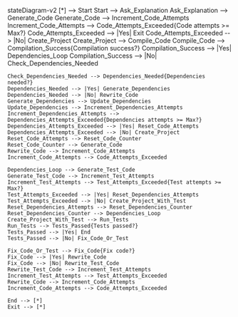 stateDiagram-v2
[*] --> Start
Start --> Ask_Explanation
Ask_Explanation --> Generate_Code
Generate_Code --> Increment_Code_Attempts
Increment_Code_Attempts --> Code_Attempts_Exceeded{Code attempts >= Max?}
Code_Attempts_Exceeded --> |Yes| Exit
Code_Attempts_Exceeded --> |No| Create_Project
Create_Project --> Compile_Code
Compile_Code --> Compilation_Success{Compilation success?}
Compilation_Success --> |Yes| Dependencies_Loop
Compilation_Success --> |No| Check_Dependencies_Needed

    Check_Dependencies_Needed --> Dependencies_Needed{Dependencies needed?}
    Dependencies_Needed --> |Yes| Generate_Dependencies
    Dependencies_Needed --> |No| Rewrite_Code
    Generate_Dependencies --> Update_Dependencies
    Update_Dependencies --> Increment_Dependencies_Attempts
    Increment_Dependencies_Attempts --> Dependencies_Attempts_Exceeded{Dependencies attempts >= Max?}
    Dependencies_Attempts_Exceeded --> |Yes| Reset_Code_Attempts
    Dependencies_Attempts_Exceeded --> |No| Create_Project
    Reset_Code_Attempts --> Reset_Code_Counter
    Reset_Code_Counter --> Generate_Code
    Rewrite_Code --> Increment_Code_Attempts
    Increment_Code_Attempts --> Code_Attempts_Exceeded

    Dependencies_Loop --> Generate_Test_Code
    Generate_Test_Code --> Increment_Test_Attempts
    Increment_Test_Attempts --> Test_Attempts_Exceeded{Test attempts >= Max?}
    Test_Attempts_Exceeded --> |Yes| Reset_Dependencies_Attempts
    Test_Attempts_Exceeded --> |No| Create_Project_With_Test
    Reset_Dependencies_Attempts --> Reset_Dependencies_Counter
    Reset_Dependencies_Counter --> Dependencies_Loop
    Create_Project_With_Test --> Run_Tests
    Run_Tests --> Tests_Passed{Tests passed?}
    Tests_Passed --> |Yes| End
    Tests_Passed --> |No| Fix_Code_Or_Test

    Fix_Code_Or_Test --> Fix_Code{Fix code?}
    Fix_Code --> |Yes| Rewrite_Code
    Fix_Code --> |No| Rewrite_Test_Code
    Rewrite_Test_Code --> Increment_Test_Attempts
    Increment_Test_Attempts --> Test_Attempts_Exceeded
    Rewrite_Code --> Increment_Code_Attempts
    Increment_Code_Attempts --> Code_Attempts_Exceeded

    End --> [*]
    Exit --> [*]
